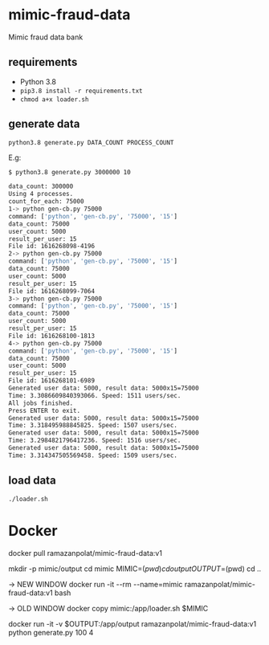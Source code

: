 # mimic-fraud-data

Mimic fraud data bank

## requirements

* Python 3.8
* `pip3.8 install -r requirements.txt`
* `chmod a+x loader.sh`

## generate data

`python3.8 generate.py DATA_COUNT PROCESS_COUNT`

E.g:

```bash
$ python3.8 generate.py 3000000 10

data_count: 300000
Using 4 processes.
count_for_each: 75000
1-> python gen-cb.py 75000
command: ['python', 'gen-cb.py', '75000', '15']
data_count: 75000
user_count: 5000
result_per_user: 15
File id: 1616268098-4196
2-> python gen-cb.py 75000
command: ['python', 'gen-cb.py', '75000', '15']
data_count: 75000
user_count: 5000
result_per_user: 15
File id: 1616268099-7064
3-> python gen-cb.py 75000
command: ['python', 'gen-cb.py', '75000', '15']
data_count: 75000
user_count: 5000
result_per_user: 15
File id: 1616268100-1813
4-> python gen-cb.py 75000
command: ['python', 'gen-cb.py', '75000', '15']
data_count: 75000
user_count: 5000
result_per_user: 15
File id: 1616268101-6989
Generated user data: 5000, result data: 5000x15=75000
Time: 3.3086609840393066. Speed: 1511 users/sec.
All jobs finished.
Press ENTER to exit.
Generated user data: 5000, result data: 5000x15=75000
Time: 3.318495988845825. Speed: 1507 users/sec.
Generated user data: 5000, result data: 5000x15=75000
Time: 3.2984821796417236. Speed: 1516 users/sec.
Generated user data: 5000, result data: 5000x15=75000
Time: 3.314347505569458. Speed: 1509 users/sec.
```

## load data

`./loader.sh`

# Docker

docker pull ramazanpolat/mimic-fraud-data:v1

mkdir -p mimic/output
cd mimic
MIMIC=$(pwd)
cd output
OUTPUT=$(pwd)
cd ..

-> NEW WINDOW
docker run -it --rm --name=mimic ramazanpolat/mimic-fraud-data:v1 bash

-> OLD WINDOW
docker copy mimic:/app/loader.sh $MIMIC

docker run -it -v $OUTPUT:/app/output ramazanpolat/mimic-fraud-data:v1 python generate.py 100 4
